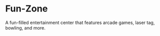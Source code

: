# Fun-Zone
A fun-filled entertainment center that features arcade games, laser tag, bowling, and more.
